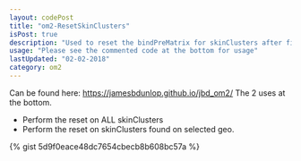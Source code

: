 ```yaml
---
layout: codePost
title: "om2-ResetSkinClusters"
isPost: true
description: "Used to reset the bindPreMatrix for skinClusters after fixing joint positions on a bound mesh"
usage: "Please see the commented code at the bottom for usage"
lastUpdated: "02-02-2018"
category: om2
---
```

Can be found here: https://jamesbdunlop.github.io/jbd_om2/
The 2 uses at the bottom.
- Perform the reset on ALL skinClusters
- Perform the reset on skinClusters found on selected geo.

{% gist 5d9f0eace48dc7654cbecb8b608bc57a %}
